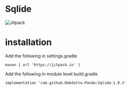 # Sqlide
![Jitpack](https://jitpack.io/v/Debdutta-Panda/Sqlide.svg)

# installation

Add the following in settings.gradle

`maven { url 'https://jitpack.io' }`

Add the following in module level build.gradle

`implementation 'com.github.Debdutta-Panda:Sqlide:1.0.2'`
